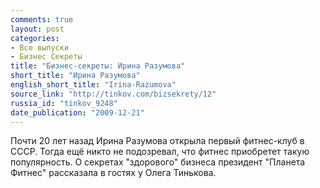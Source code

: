 ```yaml
---
comments: true
layout: post
categories:
- Все выпуски
- Бизнес Секреты
title: "Бизнес-секреты: Ирина Разумова"
short_title: "Ирина Разумова"
english_short_title: "Irina-Razumova"
source_link: "http://tinkov.com/bizsekrety/12"
russia_id: "tinkov_9248"
date_publication: "2009-12-21"
---
```

Почти 20 лет назад Ирина Разумова открыла первый фитнес-клуб в СССР. Тогда ещё никто не подозревал, что фитнес приобретет такую популярность. О секретах "здорового" бизнеса президент "Планета Фитнес" рассказала в гостях у Олега Тинькова.
